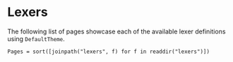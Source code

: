 # Lexers

The following list of pages showcase each of the available lexer definitions using
`DefaultTheme`.

```@contents
Pages = sort([joinpath("lexers", f) for f in readdir("lexers")])
```
